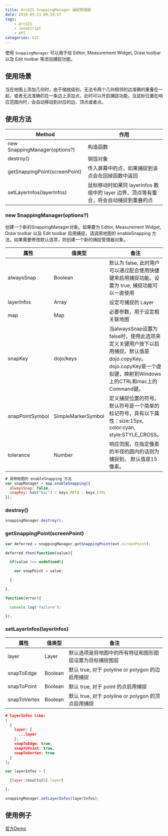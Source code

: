 ```yaml
---
title: ArcGIS SnappingManager 捕捉管理器
date: 2018-05-23 09:59:57
tags: 
    - ArcGIS
    - JavaScript
    - API
categories: GIS
---
```


使用 `SnappingManager` 可以用于给 Editor, Measurement Widget,  Draw toolbar 以及 Edit toolbar 等添加捕捉功能。

## 使用场景

当在地图上添加几何时，由于缩放级别，无法令两个几何相邻的边准确的重叠在一起，或者无法准确的在一条边上添加点，此时可以开启捕捉功能，当鼠标位置在响应范围内时，会自动移动到对应的边、顶点或者点。

<!-- more -->

## 使用方法

Method | 作用
--- | ---
new SnappingManager(options?) | 构造函数
destroy() | 销毁对象
getSnappingPoint(screenPoint) | 传入屏幕中的点，如果捕捉到该点会在回掉函数中返回
setLayerInfos(layerInfos) | 鼠标移动时如果同 layerInfos 数组中的 layer 边界、顶点等有重合，将会自动捕捉到重叠的点

### new SnappingManager(options?)

创建一个新的SnappingManager对象。如果要为 Editor, Measurement Widget,  Draw toolbar 以及 Edit toolbar 启用捕捉，请调用地图的 enableSnapping 方法。如果需要修改默认选项，则创建一个新的捕捉管理器对象。

属性 | 值类型 | 备注
--- | --- | ---
alwaysSnap | Boolean | 默认为 false, 此时用户可以通过配合使用快捷键来启用捕捉功能。设置为 true, 捕捉功能可以一直使用
layerInfos | Array<Layer> | 设定可捕捉的 Layer
map | Map | 必要参数，用于设定相关联地图
snapKey | dojo/keys | 当alwaysSnap设置为false时，使用此选项来定义关键用户按下以启用捕捉。默认值是dojo.copyKey。dojo.copyKey是一个虚拟键，映射到Windows上的CTRL和mac上的Command键。
snapPointSymbol | SimpleMarkerSymbol |	定义捕捉位置的符号。默认符号是一个简单的标记符号，具有以下属性：size:15px, color:cyan, style:STYLE_CROSS。
tolerance | Number | 响应范围，在指定像素的半径的圆内的话则为捕捉到。 默认值是15像素。
``` js
# 调用地图的 enableSnapping 方法
var snapManager = map.enableSnapping({
  alwaysSnap: false,
  snapKey: has("mac") ? keys.META : keys.CTRL
});
```

### destroy()

``` js
snappingManager.destroy();
```

### getSnappingPoint(screenPoint)

``` js
var deferred = snappingManager.getSnappingPoint(evt.screenPoint);

deferred.then(function(value){

  if(value !== undefined){

    var snapPoint = value;

  }

},

function(error){

  console.log('failure');

});
```

### setLayerInfos(layerInfos)

属性 | 值类型 | 备注
--- | --- | ---
layer | Layer | 默认选项是将地图中的所有特征和图形图层设置为目标捕捉图层
snapToEdge | Boolean | 默认 true, 对于 polyline or polygon 的边启用捕捉
snapToPoint | Boolean | 默认 true, 对于 point 的点启用捕捉
snapToVertex | Boolean | 默认 true, 对于 polyline or polygon 的顶点启用捕捉

``` json
# layerInfos like:
[
  {
    layer: {
      ...layer
    },
    snapToEdge: true,
    snapToPoint: true,
    snapToVertex: true
  }
];

```

``` js
var layerInfos = [

  {layer:results[0].layer}

];

snappingManager.setLayerInfos(layerInfos);
```

## 使用例子

[官方Demo](https://developers.arcgis.com/javascript/3/jssamples/widget_measurement.html)